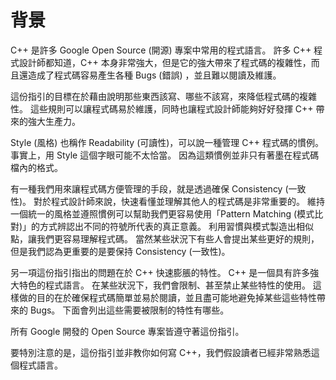 # 背景

C++ 是許多 Google Open Source (開源) 專案中常用的程式語言。 許多 C++ 程式設計師都知道，C++ 本身非常強大，但是它的強大帶來了程式碼的複雜性，而且還造成了程式碼容易產生各種 Bugs (錯誤) ，並且難以閱讀及維護。

這份指引的目標在於藉由說明那些東西該寫、哪些不該寫，來降低程式碼的複雜性。 這些規則可以讓程式碼易於維護，同時也讓程式設計師能夠好好發揮 C++ 帶來的強大生產力。

Style (風格) 也稱作 Readability (可讀性)，可以說一種管理 C++ 程式碼的慣例。 事實上，用 Style 這個字眼可能不太恰當。 因為這類慣例並非只有著墨在程式碼檔內的格式。

有一種我們用來讓程式碼方便管理的手段，就是透過確保 Consistency (一致性)。 對於程式設計師來說，快速看懂並理解其他人的程式碼是非常重要的。 維持一個統一的風格並遵照慣例可以幫助我們更容易使用「Pattern Matching (模式比對)」的方式辨認出不同的符號所代表的真正意義。 利用習慣與模式製造出相似點，讓我們更容易理解程式碼。 當然某些狀況下有些人會提出某些更好的規則，但是我們認為更重要的是要保持 Consistency (一致性)。

另一項這份指引指出的問題在於 C++ 快速膨脹的特性。 C++ 是一個具有許多強大特色的程式語言。 在某些狀況下，我們會限制、甚至禁止某些特性的使用。 這樣做的目的在於確保程式碼簡單並易於閱讀，並且盡可能地避免掉某些這些特性帶來的 Bugs。 下面會列出這些需要被限制的特性有哪些。

所有 Google 開發的 Open Source 專案皆遵守著這份指引。

要特別注意的是，這份指引並非教你如何寫 C++，我們假設讀者已經非常熟悉這個程式語言。

